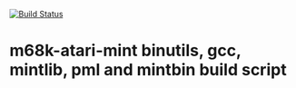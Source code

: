 [![Build Status](https://travis-ci.org/mikrosk/m68k-atari-mint-build.svg?branch=master)](https://travis-ci.org/mikrosk/m68k-atari-mint-build)

m68k-atari-mint binutils, gcc, mintlib, pml and mintbin build script
====================================================================
